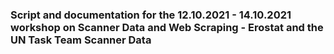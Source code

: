 ### Script and documentation for the 12.10.2021 - 14.10.2021 workshop on Scanner Data and Web Scraping - Erostat and the UN Task Team Scanner Data 
